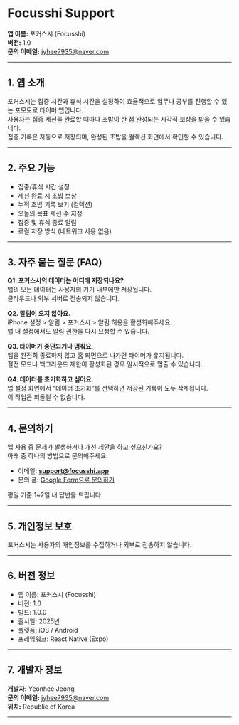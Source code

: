 # Focusshi Support

**앱 이름:** 포커스시 (Focusshi)  
**버전:** 1.0  
**문의 이메일:** jyhee7935@naver.com

---

## 1. 앱 소개

포커스시는 집중 시간과 휴식 시간을 설정하여 효율적으로 업무나 공부를 진행할 수 있는 포모도로 타이머 앱입니다.  
사용자는 집중 세션을 완료할 때마다 초밥이 한 점 완성되는 시각적 보상을 받을 수 있습니다.  
집중 기록은 자동으로 저장되며, 완성된 초밥을 컬렉션 화면에서 확인할 수 있습니다.

---

## 2. 주요 기능

- 집중/휴식 시간 설정
- 세션 완료 시 초밥 보상
- 누적 초밥 기록 보기 (컬렉션)
- 오늘의 목표 세션 수 지정
- 집중 및 휴식 종료 알림
- 로컬 저장 방식 (네트워크 사용 없음)

---

## 3. 자주 묻는 질문 (FAQ)

**Q1. 포커스시의 데이터는 어디에 저장되나요?**  
앱의 모든 데이터는 사용자의 기기 내부에만 저장됩니다.  
클라우드나 외부 서버로 전송되지 않습니다.

**Q2. 알림이 오지 않아요.**  
iPhone 설정 > 알림 > 포커스시 > 알림 허용을 활성화해주세요.  
앱 내 설정에서도 알림 권한을 다시 요청할 수 있습니다.

**Q3. 타이머가 중단되거나 멈춰요.**  
앱을 완전히 종료하지 않고 홈 화면으로 나가면 타이머가 유지됩니다.  
절전 모드나 백그라운드 제한이 활성화된 경우 일시적으로 멈출 수 있습니다.

**Q4. 데이터를 초기화하고 싶어요.**  
앱 설정 화면에서 “데이터 초기화”를 선택하면 저장된 기록이 모두 삭제됩니다.  
이 작업은 되돌릴 수 없습니다.

---

## 4. 문의하기

앱 사용 중 문제가 발생하거나 개선 제안을 하고 싶으신가요?  
아래 중 하나의 방법으로 문의해주세요.

- 이메일: **support@focusshi.app**
- 문의 폼: [Google Form으로 문의하기](https://forms.gle/abcd1234)

평일 기준 1~2일 내 답변을 드립니다.

---

## 5. 개인정보 보호

포커스시는 사용자의 개인정보를 수집하거나 외부로 전송하지 않습니다.

---

## 6. 버전 정보

- 앱 이름: 포커스시 (Focusshi)
- 버전: 1.0
- 빌드: 1.0.0
- 출시일: 2025년
- 플랫폼: iOS / Android
- 프레임워크: React Native (Expo)

---

## 7. 개발자 정보

**개발자:** Yeonhee Jeong  
**문의 이메일:** jyhee7935@naver.com  
**위치:** Republic of Korea

---

